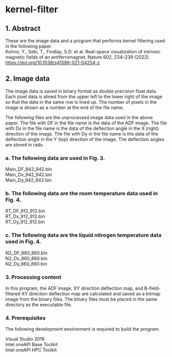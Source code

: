 # kernel-filter
## 1. Abstract 

These are the image data and a program that performs kernel filtering used in the following paper.  
Kohno, Y., Seki, T., Findlay, S.D. et al. Real-space visualization of intrinsic magnetic fields of an antiferromagnet. Nature 602, 234–239 (2022). https://doi.org/10.1038/s41586-021-04254-z

## 2. Image data

The image data is saved in binary format as double precision float data. Each pixel data is alined from the upper left to the lower right of the image so that the data in the same row is lined up. The number of pixels in the image is shown as a number at the end of the file name.

The following files are the unprocessed image data used in the above paper. The file with DF in the file name is the data of the ADF image. The file with Dx in the file name is the data of the deflection angle in the X (right) direction of the image. The file with Dy in the file name is the data of the deflection angle in the Y (top) direction of the image. The deflection angles are stored in rads.

### a. The following data are used in Fig. 3.

Main_DF_942_942.bin  
Main_Dx_942_942.bin  
Main_Dy_942_942.bin

### b. The following data are the room temperature data used in Fig. 4.

RT_DF_912_912.bin  
RT_Dx_912_912.bin  
RT_Dy_912_912.bin

### c. The following data are the liquid nitrogen temperature data used in Fig. 4.

N2_DF_860_860.bin  
N2_Dx_860_860.bin  
N2_Dy_860_860.bin

### 3. Processing content

In this program, the ADF image, XY direction deflection map, and B-field-filtered XY direction deflection map are calculated and saved as a bitmap image from the binary files. The binary files must be placed in the same directory as the executable file.

### 4. Prerequisites

The following development environment is required to build the program.

Visual Studio 2019  
Intel oneAPI Base Toolkit  
Intel oneAPI HPC Toolkit
